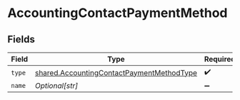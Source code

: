 # AccountingContactPaymentMethod


## Fields

| Field                                                                                                  | Type                                                                                                   | Required                                                                                               | Description                                                                                            |
| ------------------------------------------------------------------------------------------------------ | ------------------------------------------------------------------------------------------------------ | ------------------------------------------------------------------------------------------------------ | ------------------------------------------------------------------------------------------------------ |
| `type`                                                                                                 | [shared.AccountingContactPaymentMethodType](../../models/shared/accountingcontactpaymentmethodtype.md) | :heavy_check_mark:                                                                                     | N/A                                                                                                    |
| `name`                                                                                                 | *Optional[str]*                                                                                        | :heavy_minus_sign:                                                                                     | N/A                                                                                                    |